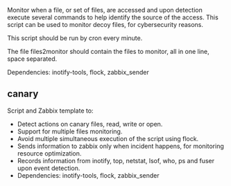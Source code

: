 Monitor when a file, or set of files, are accessed and upon detection execute several commands to help identify the source of the access. This script can be used to monitor decoy files, for cybersecurity reasons.

This script should be run by cron every minute.

The file files2monitor should contain the files to monitor, all in one line, space separated.

Dependencies: inotify-tools, flock, zabbix_sender

## canary

Script and Zabbix template to:
 - Detect actions on canary files, read, write or open.
 - Support for multiple files monitoring.
 - Avoid multiple simultaneous execution of the script using flock.
 - Sends information to zabbix only when incident happens, for monitoring resource optimization.
 - Records information from inotify, top, netstat, lsof, who, ps and fuser upon event detection.
 - Dependencies: inotify-tools, flock, zabbix_sender
